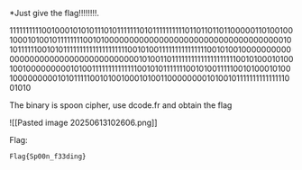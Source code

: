 *Just give the flag!!!!!!!!. 

111111111100100010101011101011111110101111111111011011011011000001101001001000101001011111111001010000000000000000000000000000000000001010111111001010111111111111111111110010100111111111111111001010010000000000000000000000000000000000001010011011111111111111111111001010001010010010000000001010011111111111111001010111111100101001111100101000101001000000000101011111001010010001010011000000001010010111111111111111001010


The binary is spoon cipher, use dcode.fr and obtain the flag

![[Pasted image 20250613102606.png]]


Flag:

`Flag{Sp00n_f33ding}`

